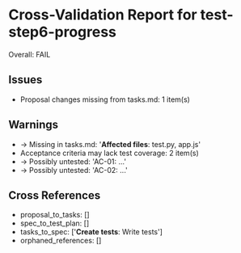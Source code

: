 # Cross-Validation Report for test-step6-progress

Overall: FAIL


## Issues

- Proposal changes missing from tasks.md: 1 item(s)

## Warnings

-   → Missing in tasks.md: '**Affected files**: test.py, app.js'
- Acceptance criteria may lack test coverage: 2 item(s)
-   → Possibly untested: 'AC-01: ...'
-   → Possibly untested: 'AC-02: ...'

## Cross References

- proposal_to_tasks: []
- spec_to_test_plan: []
- tasks_to_spec: ['**Create tests**: Write tests']
- orphaned_references: []
